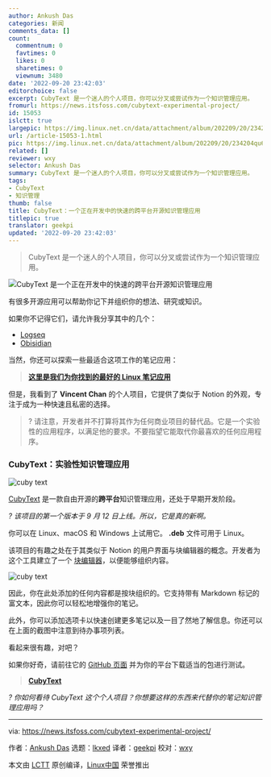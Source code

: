 ```yaml
---
author: Ankush Das
categories: 新闻
comments_data: []
count:
  commentnum: 0
  favtimes: 0
  likes: 0
  sharetimes: 0
  viewnum: 3480
date: '2022-09-20 23:42:03'
editorchoice: false
excerpt: CubyText 是一个迷人的个人项目，你可以分叉或尝试作为一个知识管理应用。
fromurl: https://news.itsfoss.com/cubytext-experimental-project/
id: 15053
islctt: true
largepic: https://img.linux.net.cn/data/attachment/album/202209/20/234204qu6hv7gar7dzvzvq.png
url: /article-15053-1.html
pic: https://img.linux.net.cn/data/attachment/album/202209/20/234204qu6hv7gar7dzvzvq.png.thumb.jpg
related: []
reviewer: wxy
selector: Ankush Das
summary: CubyText 是一个迷人的个人项目，你可以分叉或尝试作为一个知识管理应用。
tags:
- CubyText
- 知识管理
thumb: false
title: CubyText：一个正在开发中的快速的跨平台开源知识管理应用
titlepic: true
translator: geekpi
updated: '2022-09-20 23:42:03'
---
```



> 
> CubyText 是一个迷人的个人项目，你可以分叉或尝试作为一个知识管理应用。
> 
> 
> 


![CubyText 是一个正在开发中的快速的跨平台开源知识管理应用](/data/attachment/album/202209/20/234204qu6hv7gar7dzvzvq.png)


有很多开源应用可以帮助你记下并组织你的想法、研究或知识。


如果你不记得它们，请允许我分享其中的几个：


* [Logseq](https://itsfoss.com/logseq/)
* [Obisidian](https://itsfoss.com/obsidian-markdown-editor/)


当然，你还可以探索一些最适合这项工作的笔记应用：



> 
> **[这里是我们为你找到的最好的 Linux 笔记应用](https://itsfoss.com/note-taking-apps-linux/)**
> 
> 
> 


但是，我看到了 **Vincent Chan** 的个人项目，它提供了类似于 Notion 的外观，专注于成为一种快速且私密的选择。



> 
> ? 请注意，开发者并不打算将其作为任何商业项目的替代品。它是一个实验性的应用程序，以满足他的要求。不要指望它能取代你最喜欢的任何应用程序。
> 
> 
> 


### CubyText：实验性知识管理应用


![cuby text](/data/attachment/album/202209/20/234204x3nblyn54l4qszqp.png)


[CubyText](https://github.com/vincentdchan/CubyText) 是一款自由开源的**跨平台**知识管理应用，还处于早期开发阶段。


*? 该项目的第一个版本于 9 月 12 日上线。所以，它是真的新啊。*


你可以在 Linux、macOS 和 Windows 上试用它。 **.deb** 文件可用于 Linux。


该项目的有趣之处在于其类似于 Notion 的用户界面与块编辑器的概念。开发者为这个工具建立了一个 [块编辑器](https://github.com/vincentdchan/blocky-editor)，以便能够组织内容。


![cuby text](/data/attachment/album/202209/20/234207dunxx2f3b6ewwkee.png)


因此，你在此处添加的任何内容都是按块组织的。它支持带有 Markdown 标记的富文本，因此你可以轻松地增强你的笔记。


此外，你可以添加选项卡以快速创建更多笔记以及一目了然地了解信息。你还可以在上面的截图中注意到待办事项列表。


看起来很有趣，对吧？


如果你好奇，请前往它的 [GitHub 页面](https://github.com/vincentdchan/CubyText) 并为你的平台下载适当的包进行测试。



> 
> **[CubyText](https://github.com/vincentdchan/CubyText)**
> 
> 
> 


*? 你如何看待 CubyText 这个个人项目？你想要这样的东西来代替你的笔记知识管理应用吗？*




---


via: <https://news.itsfoss.com/cubytext-experimental-project/>


作者：[Ankush Das](https://news.itsfoss.com/author/ankush/) 选题：[lkxed](https://github.com/lkxed) 译者：[geekpi](https://github.com/geekpi) 校对：[wxy](https://github.com/wxy)


本文由 [LCTT](https://github.com/LCTT/TranslateProject) 原创编译，[Linux中国](https://linux.cn/) 荣誉推出